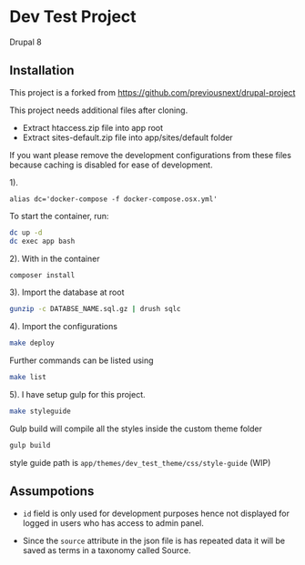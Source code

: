 # Dev Test Project

Drupal 8

## Installation

This project is a forked from https://github.com/previousnext/drupal-project

This project needs additional files after cloning.
* Extract htaccess.zip file into app root
* Extract sites-default.zip file into app/sites/default folder

If you want please remove the development configurations from these files because caching is disabled for ease of development.

1). 
```
alias dc='docker-compose -f docker-compose.osx.yml'
```

To start the container, run:

```bash
dc up -d
dc exec app bash
```

2).
With in the container
```bash
composer install
```

3).
Import the database at root
```bash
gunzip -c DATABSE_NAME.sql.gz | drush sqlc
```

4).
Import the configurations
```bash
make deploy
```

Further commands can be listed using 
```bash
make list
```

5).
I have setup gulp for this project.
```bash
make styleguide
```

Gulp build will compile all the styles inside the custom theme folder
```bash
gulp build
```

style guide path is `app/themes/dev_test_theme/css/style-guide` (WIP)

## Assumpotions
* `id` field is only used for development purposes hence not displayed for logged in users who has access to admin panel.

* Since the `source` attribute in the json file is has repeated data it will be saved as terms in a taxonomy called Source.
